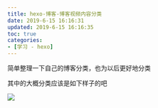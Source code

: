 ```yaml
---
title: hexo-博客-博客视频内容分类
date: 2019-6-15 16:16:31
updated: 2019-6-15 16:16:35
toc: true
categories: 
- [学习 - hexo]
---
```




简单整理一下自己的博客分类，也为以后更好地分类

其中的大概分类应该是如下样子的吧

![](https://raw.githubusercontent.com/touwoyimuli/FigureBed/master/img/20190615161736.png)